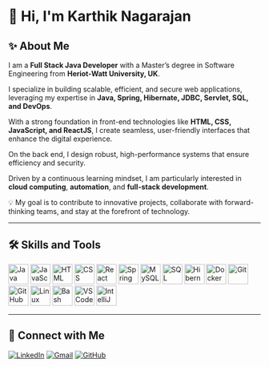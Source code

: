 # 👋 Hi, I'm Karthik Nagarajan

## ✨ About Me

I am a **Full Stack Java Developer** with a Master’s degree in Software Engineering from **Heriot-Watt University, UK**.

I specialize in building scalable, efficient, and secure web applications, leveraging my expertise in **Java, Spring, Hibernate, JDBC, Servlet, SQL, and DevOps**.

With a strong foundation in front-end technologies like **HTML, CSS, JavaScript, and ReactJS**, I create seamless, user-friendly interfaces that enhance the digital experience.

On the back end, I design robust, high-performance systems that ensure efficiency and security.

Driven by a continuous learning mindset, I am particularly interested in **cloud computing**, **automation**, and **full-stack development**.

💡 My goal is to contribute to innovative projects, collaborate with forward-thinking teams, and stay at the forefront of technology.

---

## 🛠️ Skills and Tools

<p align="left">
  <!-- Languages -->
  <img src="https://cdn.jsdelivr.net/gh/devicons/devicon/icons/java/java-original.svg" height="40" alt="Java"/>
  <img src="https://cdn.jsdelivr.net/gh/devicons/devicon/icons/javascript/javascript-original.svg" height="40" alt="JavaScript"/>
  <img src="https://cdn.jsdelivr.net/gh/devicons/devicon/icons/html5/html5-original.svg" height="40" alt="HTML"/>
  <img src="https://cdn.jsdelivr.net/gh/devicons/devicon/icons/css3/css3-original.svg" height="40" alt="CSS"/>
  
  <!-- Frontend -->
  <img src="https://cdn.jsdelivr.net/gh/devicons/devicon/icons/react/react-original.svg" height="40" alt="React"/>
  
  <!-- Backend -->
  <img src="https://cdn.jsdelivr.net/gh/devicons/devicon/icons/spring/spring-original.svg" height="40" alt="Spring"/>
  <img src="https://cdn.jsdelivr.net/gh/devicons/devicon/icons/mysql/mysql-original.svg" height="40" alt="MySQL"/>
  <img src="https://cdn.jsdelivr.net/gh/devicons/devicon/icons/sqlite/sqlite-original.svg" height="40" alt="SQL"/>
  <img src="https://cdn.jsdelivr.net/gh/devicons/devicon/icons/hibernate/hibernate-plain.svg" height="40" alt="Hibernate"/>
  
  <!-- DevOps -->
  <img src="https://cdn.jsdelivr.net/gh/devicons/devicon/icons/docker/docker-original.svg" height="40" alt="Docker"/>
  <img src="https://cdn.jsdelivr.net/gh/devicons/devicon/icons/git/git-original.svg" height="40" alt="Git"/>
  <img src="https://cdn.jsdelivr.net/gh/devicons/devicon/icons/github/github-original.svg" height="40" alt="GitHub"/>
  <img src="https://cdn.jsdelivr.net/gh/devicons/devicon/icons/linux/linux-original.svg" height="40" alt="Linux"/>
  <img src="https://cdn.jsdelivr.net/gh/devicons/devicon/icons/bash/bash-original.svg" height="40" alt="Bash"/>
  
  <!-- Tools -->
  <img src="https://cdn.jsdelivr.net/gh/devicons/devicon/icons/vscode/vscode-original.svg" height="40" alt="VS Code"/>
  <img src="https://cdn.jsdelivr.net/gh/devicons/devicon/icons/intellij/intellij-original.svg" height="40" alt="IntelliJ"/>
</p>

---

## 🔗 Connect with Me

[![LinkedIn](https://img.shields.io/badge/LinkedIn-blue?style=flat&logo=linkedin)](https://www.linkedin.com/in/karthik0908)
[![Gmail](https://img.shields.io/badge/Gmail-red?style=flat&logo=gmail)](mailto:karthiknagarajan98@gmail.com)
[![GitHub](https://img.shields.io/badge/GitHub-black?style=flat&logo=github)](https://github.com/karthiknagarajan98)

